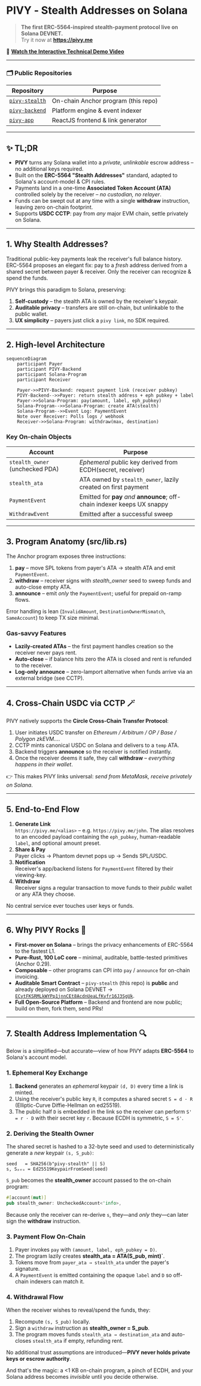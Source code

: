 # PIVY ‑ Stealth Addresses on Solana

> **The first ERC-5564-inspired stealth-payment protocol live on Solana DEVNET.**  
> Try it now at **https://pivy.me**

🎥 **[Watch the Interactive Technical Demo Video](https://www.youtube.com/watch?v=0xSycmjG4tI)**

---

### 🗂️ Public Repositories

| Repository | Purpose |
|------------|---------|
| [`pivy-stealth`](https://github.com/pivyme/pivy-stealth-program) | On-chain Anchor program (this repo) |
| [`pivy-backend`](https://github.com/pivyme/pivy-backend) | Platform engine & event indexer |
| [`pivy-app`](https://github.com/pivyme/pivy-app) | ReactJS frontend & link generator |

---

## ✨ TL;DR

* **PIVY** turns any Solana wallet into a *private, unlinkable* escrow address – no additional keys required.
* Built on the **ERC-5564 "Stealth Addresses"** standard, adapted to Solana's account-model & CPI rules.
* Payments land in a one-time **Associated Token Account (ATA)** controlled solely by the receiver – *no custodian, no relayer*.
* Funds can be swept out at any time with a single **withdraw** instruction, leaving zero on-chain footprint.
* Supports **USDC CCTP**: pay from *any* major EVM chain, settle privately on Solana.

---

## 1. Why Stealth Addresses?
Traditional public-key payments leak the receiver's full balance history.  
ERC-5564 proposes an elegant fix: pay to a *fresh* address derived from a shared secret between payer & receiver. Only the receiver can recognize & spend the funds.

PIVY brings this paradigm to Solana, preserving:

1. **Self-custody** – the stealth ATA is owned by the receiver's keypair.
2. **Auditable privacy** – transfers are still on-chain, but unlinkable to the public wallet.
3. **UX simplicity** – payers just click a `pivy link`, no SDK required.

---

## 2. High-level Architecture

```mermaid
sequenceDiagram
    participant Payer
    participant PIVY-Backend
    participant Solana-Program
    participant Receiver

    Payer->>PIVY-Backend: request payment link (receiver pubkey)
    PIVY-Backend-->>Payer: return stealth address + eph pubkey + label
    Payer->>Solana-Program: pay(amount, label, eph_pubkey)
    Solana-Program-->>Solana-Program: create ATA(stealth)
    Solana-Program-->>Event Log: PaymentEvent
    Note over Receiver: Polls logs / webhook
    Receiver->>Solana-Program: withdraw(max, destination)
```

### Key On-chain Objects

| Account | Purpose |
|---------|---------|
| `stealth_owner` (unchecked PDA) | *Ephemeral* public key derived from ECDH(secret, receiver)|
| `stealth_ata` | ATA owned by `stealth_owner`, lazily created on first payment |
| `PaymentEvent` | Emitted for **pay** *and* **announce**; off-chain indexer keeps UX snappy |
| `WithdrawEvent` | Emitted after a successful sweep |

---

## 3. Program Anatomy (src/lib.rs)

The Anchor program exposes three instructions:

1. **pay** – move SPL tokens from payer's ATA → stealth ATA and emit `PaymentEvent`.
2. **withdraw** – receiver signs with *stealth_owner* seed to sweep funds and auto-close empty ATA.
3. **announce** – emit *only* the `PaymentEvent`; useful for prepaid on-ramp flows.

Error handling is lean (`InvalidAmount`, `DestinationOwnerMismatch`, `SameAccount`) to keep TX size minimal.

### Gas-savvy Features
* **Lazily-created ATAs** – the first payment handles creation so the receiver never pays rent.
* **Auto-close** – if balance hits zero the ATA is closed and rent is refunded to the receiver.
* **Log-only announce** – zero-lamport alternative when funds arrive via an external bridge (see CCTP).

---

## 4. Cross-Chain USDC via CCTP 🪄
PIVY natively supports the **Circle Cross-Chain Transfer Protocol**:

1. User initiates USDC transfer on *Ethereum / Arbitrum / OP / Base / Polygon zkEVM…*.
2. CCTP mints canonical USDC on Solana and delivers to a `temp` ATA.
3. Backend triggers **announce** so the receiver is notified instantly.
4. Once the receiver deems it safe, they call **withdraw** – *everything happens in their wallet*.

👉 This makes PIVY links universal: *send from MetaMask, receive privately on Solana*.

---

## 5. End-to-End Flow

1. **Generate Link**  
   `https://pivy.me/<alias>` – e.g. `https://pivy.me/john`.  The alias resolves to an encoded payload containing the `eph_pubkey`, human-readable `label`, and optional amount preset.
2. **Share & Pay**  
   Payer clicks → Phantom devnet pops up → Sends SPL/USDC.
3. **Notification**  
   Receiver's app/backend listens for `PaymentEvent` filtered by their viewing-key.
4. **Withdraw**  
   Receiver signs a regular transaction to move funds to their *public* wallet or any ATA they choose.

No central service ever touches user keys or funds.

---

## 6. Why PIVY Rocks 🤘

* **First-mover on Solana** – brings the privacy enhancements of ERC-5564 to the fastest L1.
* **Pure-Rust, 100 LoC core** – minimal, auditable, battle-tested primitives (Anchor 0.29).
* **Composable** – other programs can CPI into `pay` / `announce` for on-chain invoicing.
* **Auditable Smart Contract** – `pivy-stealth` (this repo) is **public** and already deployed on Solana DEVNET → [`ECytFKSRMLkWYPp1jnnCEt8AcdnUeaLfKyfr16J3SgUk`](https://solscan.io/account/ECytFKSRMLkWYPp1jnnCEt8AcdnUeaLfKyfr16J3SgUk?cluster=devnet).
* **Full Open-Source Platform** – Backend and frontend are now public; build on them, fork them, send PRs!

---

## 7. Stealth Address Implementation 🔍

Below is a simplified—but accurate—view of how PIVY adapts **ERC-5564** to Solana's account model.

### 1. Ephemeral Key Exchange

1. **Backend** generates an _ephemeral_ keypair `(d, D)` every time a link is minted.
2. Using the receiver's public key `R`, it computes a shared secret `S = d · R` (Elliptic-Curve Diffie-Hellman on ed25519).
3. The public half `D` is embedded in the link so the receiver can perform `S' = r · D` with their secret key `r`. Because ECDH is symmetric, `S = S'`.

### 2. Deriving the Stealth Owner

The shared secret is hashed to a 32-byte seed and used to deterministically generate a *new* keypair `(s, S_pub)`:

```text
seed   = SHA256(b"pivy-stealth" || S)
s, Sₚₑᵤ = Ed25519KeypairFromSeed(seed)
```

`S_pub` becomes the **stealth_owner** account passed to the on-chain program:

```rust
#[account(mut)]
pub stealth_owner: UncheckedAccount<'info>,
```

Because only the receiver can re-derive `s`, they—and _only_ they—can later sign the **withdraw** instruction.

### 3. Payment Flow On-Chain

1. Payer invokes `pay` with `(amount, label, eph_pubkey = D)`.
2. The program lazily creates **stealth_ata = ATA(S_pub, mint)`**.
3. Tokens move from `payer_ata → stealth_ata` under the payer's signature.
4. A `PaymentEvent` is emitted containing the opaque `label` and `D` so off-chain indexers can match it.

### 4. Withdrawal Flow

When the receiver wishes to reveal/spend the funds, they:

1. Recompute `(s, S_pub)` locally.
2. Sign a `withdraw` instruction as **stealth_owner = S_pub**.
3. The program moves funds `stealth_ata → destination_ata` and auto-closes `stealth_ata` if empty, refunding rent.

No additional trust assumptions are introduced—**PIVY never holds private keys or escrow authority**.

And that's the magic: a <1 KB on-chain program, a pinch of ECDH, and your Solana address becomes *invisible* until you decide otherwise.

